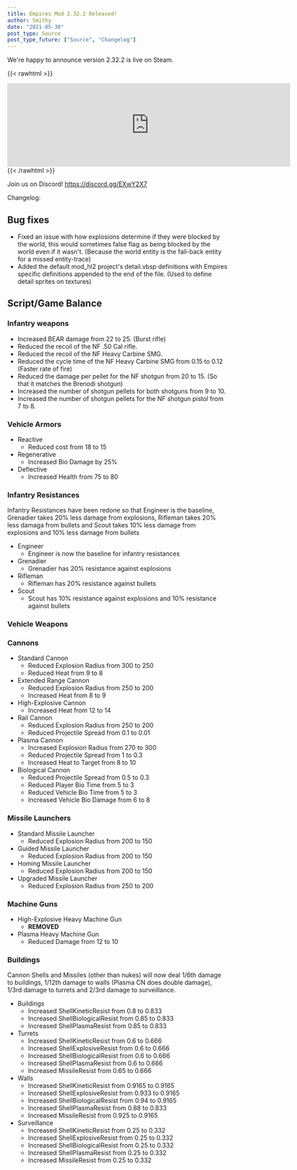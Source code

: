 ```yaml
---
title: Empires Mod 2.32.2 Released!
author: Smithy
date: "2021-05-30"
post_type: Source
post_type_future: ["Source", "Changelog"]
---
```



We're happy to announce version 2.32.2 is live on Steam.

{{< rawhtml >}}
<iframe src="https://store.steampowered.com/widget/17740/" frameborder="0" width="646" height="190"></iframe>
{{< /rawhtml >}}

Join us on Discord! https://discord.gg/EXwY2X7

Changelog:

## Bug fixes
- Fixed an issue with how explosions determine if they were blocked by the world, this would sometimes false flag as being blocked by the world even if it wasn't. (Because the world entity is the fall-back entity for a missed entity-trace)
- Added the default mod_hl2 project's detail.vbsp definitions with Empires specific definitions appended to the end of the file. (Used to define detail sprites on textures)


## Script/Game Balance

### Infantry weapons

- Increased BEAR damage from 22 to 25. (Burst rifle)
- Reduced the recoil of the NF .50 Cal rifle.
- Reduced the recoil of the NF Heavy Carbine SMG.
- Reduced the cycle time of the NF Heavy Carbine SMG from 0.15 to 0.12 (Faster rate of fire)
- Reduced the damage per pellet for the NF shotgun from 20 to 15. (So that it matches the Brenodi shotgun)
- Increased the number of shotgun pellets for both shotguns from 9 to 10.
- Increased the number of shotgun pellets for the NF shotgun pistol from 7 to 8.

### Vehicle Armors

- Reactive
	- Reduced cost from 18 to 15
- Regenerative
	- Increased Bio Damage by 25%
- Deflective
	- Increased Health from 75 to 80
	
### Infantry Resistances

Infantry Resistances have been redone so that Engineer is the baseline, Grenadier takes 20% less damage from explosions, Rifleman takes 20% less damaga from bullets and Scout takes 10% less damage from explosions and 10% less damage from bullets
- Engineer
	- Engineer is now the baseline for infantry resistances
- Grenadier
	- Grenadier has 20% resistance against explosions
- Rifleman
	- Rifleman has 20% resistance against bullets
- Scout
	- Scout has 10% resistance against explosions and 10% resistance against bullets
	
### Vehicle Weapons

### Cannons

- Standard Cannon
	- Reduced Explosion Radius from 300 to 250
	- Reduced Heat from 9 to 8
- Extended Range Cannon
	- Reduced Explosion Radius from 250 to 200
	- Increased Heat from 8 to 9
- High-Explosive Cannon
	- Increased Heat from 12 to 14
- Rail Cannon
	- Reduced Explosion Radius from 250 to 200
	- Reduced Projectile Spread from 0.1 to 0.01
- Plasma Cannon
	- Increased Explosion Radius from 270 to 300
	- Reduced Projectile Spread from 1 to 0.3
	- Increased Heat to Target from 8 to 10
- Biological Cannon
	- Reduced Projectile Spread from 0.5 to 0.3
	- Reduced Player Bio Time from 5 to 3
	- Reduced Vehicle Bio Time from 5 to 3
	- Increased Vehicle Bio Damage from 6 to 8
	
### Missile Launchers

- Standard Missile Launcher
	- Reduced Explosion Radius from 200 to 150
- Guided Missile Launcher
	- Reduced Explosion Radius from 200 to 150
- Homing Missile Launcher
	- Reduced Explosion Radius from 200 to 150
- Upgraded Missile Launcher
	- Reduced Explosion Radius from 250 to 200
	
### Machine Guns

- High-Explosive Heavy Machine Gun
	- **REMOVED**
- Plasma Heavy Machine Gun
	- Reduced Damage from 12 to 10
	
### Buildings

Cannon Shells and Missiles (other than nukes) will now deal 1/6th damage to buildings, 1/12th damage to walls (Plasma CN does double damage), 1/3rd damage to turrets and 2/3rd damage to surveillance.
- Buildings
	- Increased ShellKineticResist from 0.8 to 0.833
	- Increased ShellBiologicalResist from 0.85 to 0.833
	- Increased ShellPlasmaResist from 0.85 to 0.833
- Turrets
	- Increased ShellKineticResist from 0.6 to 0.666
	- Increased ShellExplosiveResist from 0.6 to 0.666
	- Increased ShellBiologicalResist from 0.6 to 0.666
	- Increased ShellPlasmaResist from 0.6 to 0.666
	- Increased MissileResist from 0.65 to 0.666
- Walls
	- Increased ShellKineticResist from 0.9165 to 0.9165
	- Increased ShellExplosiveResist from 0.933 to 0.9165
	- Increased ShellBiologicalResist from 0.94 to 0.9165
	- Increased ShellPlasmaResist from 0.88 to 0.833
	- Increased MissileResist from 0.925 to 0.9165
- Surveillance
	- Increased ShellKineticResist from 0.25 to 0.332
	- Increased ShellExplosiveResist from 0.25 to 0.332
	- Increased ShellBiologicalResist from 0.25 to 0.332
	- Increased ShellPlasmaResist from 0.25 to 0.332
	- Increased MissileResist from 0.25 to 0.332


